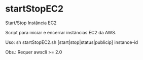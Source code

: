 # startStopEC2
Start/Stop Instância EC2

Script para iniciar e encerrar instâncias EC2 da AWS.

Uso:
sh startStopEC2.sh [start|stop|status|publicip] instance-id

Obs.: Requer awscli >= 2.0
